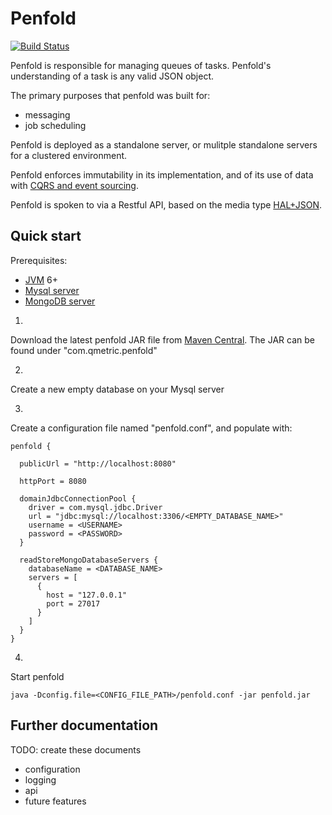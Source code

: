 # Penfold

[![Build Status](https://travis-ci.org/qmetric/penfold.png)](https://travis-ci.org/qmetric/penfold)

Penfold is responsible for managing queues of tasks. Penfold's understanding of a task is any valid JSON object.

The primary purposes that penfold was built for:

* messaging
* job scheduling

Penfold is deployed as a standalone server, or mulitple standalone servers for a clustered environment.

Penfold enforces immutability in its implementation, and of its use of data with [CQRS and event sourcing](http://codebetter.com/gregyoung/2010/02/16/cqrs-task-based-uis-event-sourcing-agh/).

Penfold is spoken to via a Restful API, based on the media type [HAL+JSON](http://stateless.co/hal_specification.html).


## Quick start

Prerequisites:

* [JVM](https://www.java.com/en/download/) 6+
* [Mysql server](http://www.mysql.com/)
* [MongoDB server](http://www.mongodb.org/) 

1.
Download the latest penfold JAR file from [Maven Central](http://search.maven.org/). The JAR can be found under "com.qmetric.penfold"

2.
Create a new empty database on your Mysql server

3.
Create a configuration file named "penfold.conf", and populate with:

```
penfold {

  publicUrl = "http://localhost:8080"

  httpPort = 8080

  domainJdbcConnectionPool {
    driver = com.mysql.jdbc.Driver
    url = "jdbc:mysql://localhost:3306/<EMPTY_DATABASE_NAME>"
    username = <USERNAME>
    password = <PASSWORD>
  }

  readStoreMongoDatabaseServers {
    databaseName = <DATABASE_NAME>
    servers = [
      {
        host = "127.0.0.1"
        port = 27017
      }
    ]
  }
}
```

4.
Start penfold

```
java -Dconfig.file=<CONFIG_FILE_PATH>/penfold.conf -jar penfold.jar
```

## Further documentation

TODO: create these documents

* configuration
* logging
* api
* future features


